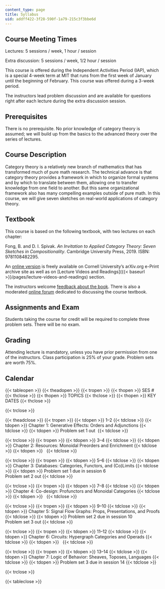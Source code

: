 ```yaml
---
content_type: page
title: Syllabus
uid: addff422-3f28-590f-1a79-215c3f3bbe6d
---
```


Course Meeting Times
--------------------

Lectures: 5 sessions / week, 1 hour / session

Extra discussion: 5 sessions / week, 1/2 hour / session

This course is offered during the Independent Activities Period (IAP), which is a special 4-week term at MIT that runs from the first week of January until the beginning of February. This course was offered during a 3-week period.

The instructors lead problem discussion and are available for questions right after each lecture during the extra discussion session.

Prerequisites
-------------

There is no prerequisite. No prior knowledge of category theory is assumed; we will build up from the basics to the advanced theory over the series of lectures.

Course Description
------------------

Category theory is a relatively new branch of mathematics that has transformed much of pure math research. The technical advance is that category theory provides a framework in which to organize formal systems and by which to translate between them, allowing one to transfer knowledge from one field to another. But this same organizational framework also has many compelling examples outside of pure math. In this course, we will give seven sketches on real-world applications of category theory.

Textbook
--------

This course is based on the following textbook, with two lectures on each chapter:

Fong, B. and D. I. Spivak. _An Invitation to Applied Category Theory: Seven Sketches in Compositionality_. Cambridge University Press, 2019. ISBN: 9781108482295.

An [online version](https://arxiv.org/abs/1803.05316) is freely available on Cornell University’s arXiv.org e-Print archive site as well as on [Lecture Videos and Readings]({{< baseurl >}}/pages/lecture-videos-and-readings) section.

The instructors welcome [feedback about the book](https://docs.google.com/document/d/160G9OFcP5DWT8Stn7TxdVx83DJnnf7d5GML0_FOD5Wg/edit). There is also a moderated [online forum](https://forum.azimuthproject.org/categories/applied-category-theory-course) dedicated to discussing the course textbook.

Assignments and Exam
--------------------

Students taking the course for credit will be required to complete three problem sets. There will be no exam.

Grading
-------

Attending lecture is mandatory, unless you have prior permission from one of the instructors. Class participation is 25% of your grade. Problem sets are worth 75%.

Calendar
--------

{{< tableopen >}}
{{< theadopen >}}
{{< tropen >}}
{{< thopen >}}
SES #
{{< thclose >}}
{{< thopen >}}
TOPICS
{{< thclose >}}
{{< thopen >}}
KEY DATES
{{< thclose >}}

{{< trclose >}}

{{< theadclose >}}
{{< tropen >}}
{{< tdopen >}}
1–2
{{< tdclose >}}
{{< tdopen >}}
Chapter 1: Generative Effects: Orders and Adjunctions
{{< tdclose >}}
{{< tdopen >}}
Problem set 1 out 
{{< tdclose >}}

{{< trclose >}}
{{< tropen >}}
{{< tdopen >}}
3–4
{{< tdclose >}}
{{< tdopen >}}
Chapter 2: Resources: Monoidal Preorders and Enrichment
{{< tdclose >}}
{{< tdopen >}}
 
{{< tdclose >}}

{{< trclose >}}
{{< tropen >}}
{{< tdopen >}}
5–6
{{< tdclose >}}
{{< tdopen >}}
Chapter 3: Databases: Categories, Functors, and (Co)Limits
{{< tdclose >}}
{{< tdopen >}}
Problem set 1 due in session 6  
Problem set 2 out
{{< tdclose >}}

{{< trclose >}}
{{< tropen >}}
{{< tdopen >}}
7–8
{{< tdclose >}}
{{< tdopen >}}
Chapter 4: Co-design: Profunctors and Monoidal Categories
{{< tdclose >}}
{{< tdopen >}}
 
{{< tdclose >}}

{{< trclose >}}
{{< tropen >}}
{{< tdopen >}}
9–10
{{< tdclose >}}
{{< tdopen >}}
Chapter 5: Signal Flow Graphs: Props, Presentations, and Proofs
{{< tdclose >}}
{{< tdopen >}}
Problem set 2 due in session 10  
Problem set 3 out
{{< tdclose >}}

{{< trclose >}}
{{< tropen >}}
{{< tdopen >}}
11–12
{{< tdclose >}}
{{< tdopen >}}
Chapter 6: Circuits: Hypergraph Categories and Operads
{{< tdclose >}}
{{< tdopen >}}
 
{{< tdclose >}}

{{< trclose >}}
{{< tropen >}}
{{< tdopen >}}
13–14
{{< tdclose >}}
{{< tdopen >}}
Chapter 7: Logic of Behavior: Sheaves, Toposes, Languages
{{< tdclose >}}
{{< tdopen >}}
Problem set 3 due in session 14
{{< tdclose >}}

{{< trclose >}}

{{< tableclose >}}
